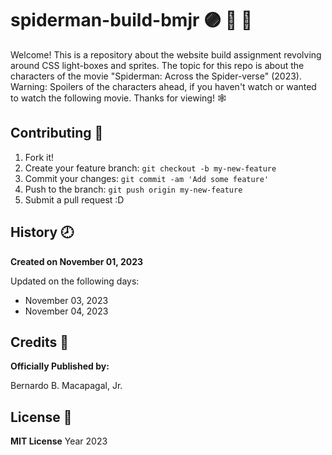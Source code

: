 # spiderman-build-bmjr :purple_circle: :red_circle: :large_blue_circle:
Welcome! This is a repository about the website build assignment revolving around CSS light-boxes and sprites. The topic for this repo is about the characters of the movie "Spiderman: Across the Spider-verse" (2023). Warning: Spoilers of the characters ahead, if you haven't watch or wanted to watch the following movie. Thanks for viewing! :spider_web: 

## Contributing :bookmark:
1. Fork it!
2. Create your feature branch: `git checkout -b my-new-feature`
3. Commit your changes: `git commit -am 'Add some feature'`
4. Push to the branch: `git push origin my-new-feature`
5. Submit a pull request :D

## History :clock8:
__Created on November 01, 2023__

Updated on the following days:
- November 03, 2023
- November 04, 2023

## Credits 	:adult:
__Officially Published by:__

Bernardo B. Macapagal, Jr.

## License :page_facing_up:
__MIT License__
Year 2023
